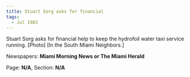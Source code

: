 ```yaml
---  
title: Stuart Sorg asks for financial  
tags:  
  - Jul 1983  
---  
```

  
Stuart Sorg asks for financial help to keep the hydrofoil water taxi service running. [Photo] [In the South Miami Neighbors.]  
  
Newspapers: **Miami Morning News or The Miami Herald**  
  
Page: **N/A**, Section: **N/A** 

